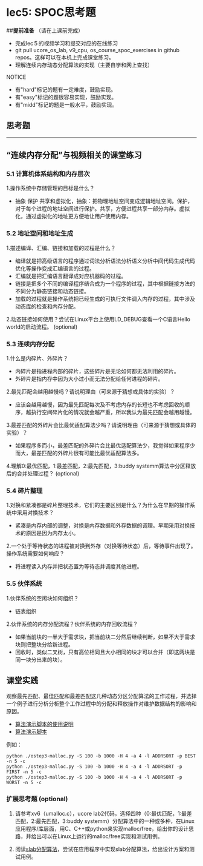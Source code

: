# lec5: SPOC思考题

##**提前准备**
（请在上课前完成）

- 完成lec５的视频学习和提交对应的在线练习
- git pull ucore_os_lab, v9_cpu, os_course_spoc_exercises in github repos。这样可以在本机上完成课堂练习。
- 理解连续内存动态分配算法的实现（主要自学和网上查找）

NOTICE
- 有"hard"标记的题有一定难度，鼓励实现。
- 有"easy"标记的题很容易实现，鼓励实现。
- 有"midd"标记的题是一般水平，鼓励实现。


## 思考题
---

## “连续内存分配”与视频相关的课堂练习

### 5.1 计算机体系结构和内存层次

1.操作系统中存储管理的目标是什么？
   - 抽象 保护 共享和虚拟化，抽象：把物理地址空间变成逻辑地址空间。保护，对于每个进程的地址空间进行保护。共享，方便进程共享一部分内存。虚拟化，通过虚拟化的地址更方便地让用户使用内存。


### 5.2 地址空间和地址生成
1.描述编译、汇编、链接和加载的过程是什么？
   - 编译就是把高级语言的程序通过词法分析语法分析语义分析中间代码生成代码优化等操作变成汇编语言的过程。
   - 汇编就是把汇编语言翻译成对应机器码的过程。
   - 链接是把多个不同的编译程序结合成为一个程序的过程，其中根据链接方法的不同分为静态链接和动态链接。
   - 加载的过程就是操作系统把已经生成的可执行文件调入内存的过程，其中涉及动态库的检查和内存分配。
    
2.动态链接如何使用？尝试在Linux平台上使用LD_DEBUG查看一个C语言Hello world的启动流程。  (optional)



### 5.3 连续内存分配
1.什么是内碎片、外碎片？
   - 内碎片是指进程内部的碎片，这些碎片是无论如何都无法利用的碎片。
   - 外碎片是指内存中因为大小过小而无法分配给任何进程的碎片。
   
2.最先匹配会越用越慢吗？请说明理由（可来源于猜想或具体的实验）？
   - 应该会越用越慢，因为最先匹配每次及不考虑内存的长短也不考虑回收的顺序，越执行空间碎片化的情况就会越严重，所以我认为最先匹配会越用越慢。
   
3.最差匹配的外碎片会比最优适配算法少吗？请说明理由（可来源于猜想或具体的实验）？
   - 如果程序多而小，最差匹配的外碎片会比最优适配算法少，我觉得如果程序少而大，最差匹配的外碎片很有可能比最优适配算法多。

4.理解0:最优匹配，1:最差匹配，2:最先匹配，3:buddy systemm算法中分区释放后的合并处理过程？ (optional)


### 5.4 碎片整理
1.对换和紧凑都是碎片整理技术，它们的主要区别是什么？为什么在早期的操作系统中采用对换技术？  
   - 紧凑是内存内部的调整，对换是内存数据和外存数据的调理。早期采用对换技术的原因是因为内存太小。

2.一个处于等待状态的进程被对换到外存（对换等待状态）后，等待事件出现了。操作系统需要如何响应？
   - 将进程读入内存并把状态置为等待态并调度其他进程。

### 5.5 伙伴系统
1.伙伴系统的空闲块如何组织？
   - 链表组织
   
2.伙伴系统的内存分配流程？伙伴系统的内存回收流程？
   - 如果当前块的一半大于需求块，把当前块二分然后继续判断，如果不大于需求块则把整块分给新进程。
   - 回收时，类似二叉树，只有高位相同且大小相同的块才可以合并（即这两块是同一块分出来的块）。

## 课堂实践

观察最先匹配、最佳匹配和最差匹配这几种动态分区分配算法的工作过程，并选择一个例子进行分析分析整个工作过程中的分配和释放操作对维护数据结构的影响和原因。

  * [算法演示脚本的使用说明](https://github.com/chyyuu/os_tutorial_lab/blob/master/ostep/ostep3-malloc.md)
  * [算法演示脚本](https://github.com/chyyuu/os_tutorial_lab/blob/master/ostep/ostep3-malloc.py)

例如：
```
python ./ostep3-malloc.py -S 100 -b 1000 -H 4 -a 4 -l ADDRSORT -p BEST -n 5 -c
python ./ostep3-malloc.py -S 100 -b 1000 -H 4 -a 4 -l ADDRSORT -p FIRST -n 5 -c
python ./ostep3-malloc.py -S 100 -b 1000 -H 4 -a 4 -l ADDRSORT -p WORST -n 5 -c
```

### 扩展思考题 (optional)

1. 请参考xv6（umalloc.c），ucore lab2代码，选择四种（0:最优匹配，1:最差匹配，2:最先匹配，3:buddy systemm）分配算法中的一种或多种，在Linux应用程序/库层面，用C、C++或python来实现malloc/free，给出你的设计思路，并给出可以在Linux上运行的malloc/free实现和测试用例。


2. 阅读[slab分配算法](http://en.wikipedia.org/wiki/Slab_allocation)，尝试在应用程序中实现slab分配算法，给出设计方案和测试用例。

